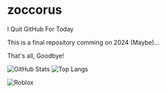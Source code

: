 # zoccorus
I Quit GitHub For Today

This is a final repository comming on 2024 (Maybe)...

That's all, Goodbye!

![GitHub Stats](https://github-readme-stats.vercel.app/api?username=zoccorus&theme=light&show_icons=true)
![Top Langs](https://github-readme-stats.vercel.app/api/top-langs/?username=zoccorus&theme=light)

<!---
zoccorus/zoccorus is a ✨ special ✨ repository because its `README.md` (this file) appears on your GitHub profile.
You can click the Preview link to take a look at your changes.
--->


![Roblox](https://tr.rbxcdn.com/30DAY-Avatar-24D9B06683BB59E2216EF22A7BDBB8AA-Png/352/352/Avatar/Png/noFilter)
